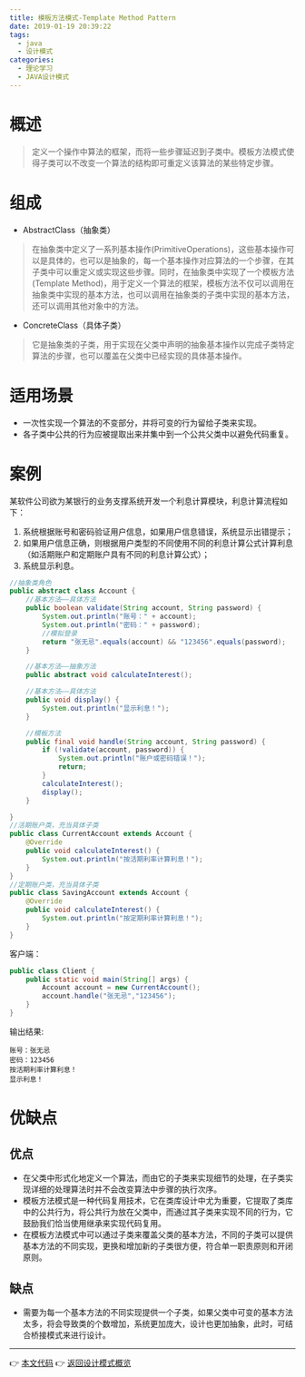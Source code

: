 ```yaml
---
title: 模板方法模式-Template Method Pattern
date: 2019-01-19 20:39:22
tags:
  - java
  - 设计模式
categories: 
  - 理论学习
  - JAVA设计模式
---
```


# 概述
> 定义一个操作中算法的框架，而将一些步骤延迟到子类中。模板方法模式使得子类可以不改变一个算法的结构即可重定义该算法的某些特定步骤。

<!-- more -->

# 组成

- AbstractClass（抽象类）
> 在抽象类中定义了一系列基本操作(PrimitiveOperations)，这些基本操作可以是具体的，也可以是抽象的，每一个基本操作对应算法的一个步骤，在其子类中可以重定义或实现这些步骤。同时，在抽象类中实现了一个模板方法(Template Method)，用于定义一个算法的框架，模板方法不仅可以调用在抽象类中实现的基本方法，也可以调用在抽象类的子类中实现的基本方法，还可以调用其他对象中的方法。
- ConcreteClass（具体子类）
> 它是抽象类的子类，用于实现在父类中声明的抽象基本操作以完成子类特定算法的步骤，也可以覆盖在父类中已经实现的具体基本操作。

# 适用场景

- 一次性实现一个算法的不变部分，并将可变的行为留给子类来实现。
- 各子类中公共的行为应被提取出来并集中到一个公共父类中以避免代码重复。

# 案例

某软件公司欲为某银行的业务支撑系统开发一个利息计算模块，利息计算流程如下：
1. 系统根据账号和密码验证用户信息，如果用户信息错误，系统显示出错提示；
2. 如果用户信息正确，则根据用户类型的不同使用不同的利息计算公式计算利息（如活期账户和定期账户具有不同的利息计算公式）；
3. 系统显示利息。

```java
//抽象类角色
public abstract class Account {
    //基本方法——具体方法
    public boolean validate(String account, String password) {
        System.out.println("账号：" + account);
        System.out.println("密码：" + password);
        //模拟登录
        return "张无忌".equals(account) && "123456".equals(password);
    }

    //基本方法——抽象方法
    public abstract void calculateInterest();

    //基本方法——具体方法
    public void display() {
        System.out.println("显示利息！");
    }

    //模板方法
    public final void handle(String account, String password) {
        if (!validate(account, password)) {
            System.out.println("账户或密码错误！");
            return;
        }
        calculateInterest();
        display();
    }

}
//活期账户类，充当具体子类
public class CurrentAccount extends Account {
    @Override
    public void calculateInterest() {
        System.out.println("按活期利率计算利息！");
    }
}
//定期账户类，充当具体子类
public class SavingAccount extends Account {
    @Override
    public void calculateInterest() {
        System.out.println("按定期利率计算利息！");
    }
}
```

客户端：

```java
public class Client {
    public static void main(String[] args) {
        Account account = new CurrentAccount();
        account.handle("张无忌","123456");
    }
}
```

输出结果:

```
账号：张无忌
密码：123456
按活期利率计算利息！
显示利息！
```

# 优缺点

## 优点

- 在父类中形式化地定义一个算法，而由它的子类来实现细节的处理，在子类实现详细的处理算法时并不会改变算法中步骤的执行次序。
- 模板方法模式是一种代码复用技术，它在类库设计中尤为重要，它提取了类库中的公共行为，将公共行为放在父类中，而通过其子类来实现不同的行为，它鼓励我们恰当使用继承来实现代码复用。
- 在模板方法模式中可以通过子类来覆盖父类的基本方法，不同的子类可以提供基本方法的不同实现，更换和增加新的子类很方便，符合单一职责原则和开闭原则。

## 缺点

- 需要为每一个基本方法的不同实现提供一个子类，如果父类中可变的基本方法太多，将会导致类的个数增加，系统更加庞大，设计也更加抽象，此时，可结合桥接模式来进行设计。

---
👉 [本文代码](https://github.com/gcdd1993/java-design-pattern/tree/master/src/main/java/templateMethodPattern)
👉 [返回设计模式概览](../../设计模式概览)